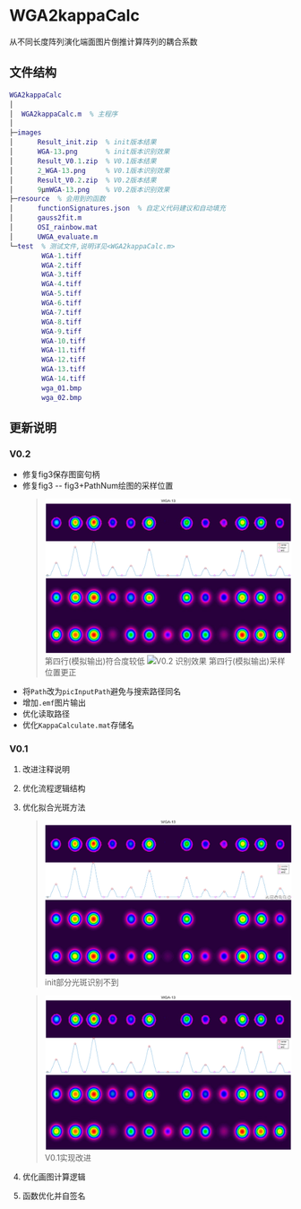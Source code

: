 # WGA2kappaCalc
从不同长度阵列演化端面图片倒推计算阵列的耦合系数
## 文件结构
``` matlab
WGA2kappaCalc
│
│  WGA2kappaCalc.m  % 主程序
│
├─images
│      Result_init.zip  % init版本结果
│      WGA-13.png       % init版本识别效果
│      Result_V0.1.zip  % V0.1版本结果
│      2_WGA-13.png     % V0.1版本识别效果
│      Result_V0.2.zip  % V0.2版本结果
│      9μmWGA-13.png    % V0.2版本识别效果
├─resource  % 会用到的函数
│      functionSignatures.json  % 自定义代码建议和自动填充
│      gauss2fit.m
│      OSI_rainbow.mat
│      UWGA_evaluate.m
└─test  % 测试文件,说明详见<WGA2kappaCalc.m>
        WGA-1.tiff
        WGA-2.tiff
        WGA-3.tiff
        WGA-4.tiff
        WGA-5.tiff
        WGA-6.tiff
        WGA-7.tiff
        WGA-8.tiff
        WGA-9.tiff
        WGA-10.tiff
        WGA-11.tiff
        WGA-12.tiff
        WGA-13.tiff
        WGA-14.tiff
        wga_01.bmp
        wga_02.bmp
```
## 更新说明
### V0.2
- 修复fig3保存图窗句柄
- 修复fig3 -- fig3+PathNum绘图的采样位置
    > ![V0.1 识别效果](images/2_WGA-13.png "V0.1 识别效果")
    > 第四行(模拟输出)符合度较低
    > ![V0.2 识别效果](images/9μmWGA-13.png "V0.2 识别效果")
    > 第四行(模拟输出)采样位置更正
- 将`Path`改为`picInputPath`避免与搜索路径同名
- 增加`.emf`图片输出
- 优化读取路径
- 优化`KappaCalculate.mat`存储名
### V0.1
1. 改进注释说明
2. 优化流程逻辑结构
3. 优化拟合光斑方法
    > ![init 识别效果](images/WGA-13.png "init 识别效果")
    > init部分光斑识别不到

    > ![V0.1 识别效果](images/2_WGA-13.png "V0.1 识别效果")
    > V0.1实现改进
4. 优化画图计算逻辑
5. 函数优化并自签名